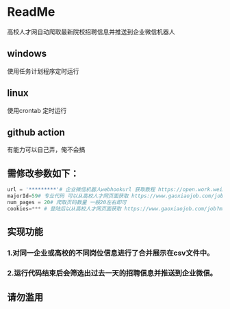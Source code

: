 # ReadMe
高校人才网自动爬取最新院校招聘信息并推送到企业微信机器人
## windows
使用任务计划程序定时运行

## linux 
使用crontab 定时运行

## github action
有能力可以自己弄，俺不会搞


## 需修改参数如下：
```python
url = '*********'# 企业微信机器人webhookurl 获取教程 https://open.work.weixin.qq.com/help2/pc/14931?person_id=1&is_tencent=
majorId=59# 专业代码 可以从高校人才网页面获取 https://www.gaoxiaojob.com/job?majorId=59&educationType=3&isFresh=1
num_pages = 20# 爬取页码数量 一般20左右即可
cookies=*** # 登陆后以从高校人才网页面获取 https://www.gaoxiaojob.com/job?majorId=59&educationType=3&isFresh=1
```



## 实现功能
### 1.对同一企业或高校的不同岗位信息进行了合并展示在csv文件中。
### 2.运行代码结束后会筛选出过去一天的招聘信息并推送到企业微信。

## 请勿滥用 


